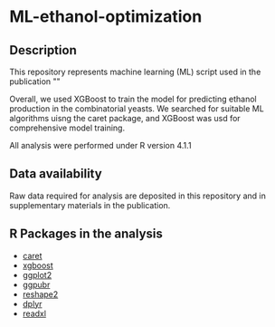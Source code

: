 # ML-ethanol-optimization

## Description 
This repository represents machine learning (ML) script used in the publication ""

Overall, we used XGBoost to train the model for predicting ethanol production in the combinatorial yeasts. We searched for suitable ML algorithms uisng the caret package, and XGBoost was usd for comprehensive model training.

All analysis were performed under R version 4.1.1

## Data availability
Raw data required for analysis are deposited in this repository and in supplementary materials in the publication.

## R Packages in the analysis
* [caret](https://topepo.github.io/caret/)
* [xgboost](https://xgboost.readthedocs.io/en/stable/)
* [ggplot2](https://ggplot2.tidyverse.org/)
* [ggpubr](https://cran.r-project.org/web/packages/ggpubr/index.html)
* [reshape2](https://cran.r-project.org/web/packages/reshape2/index.html)
* [dplyr](https://github.com/tidyverse/dplyr)
* [readxl](https://readxl.tidyverse.org/)
